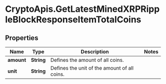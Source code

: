 # CryptoApis.GetLatestMinedXRPRippleBlockResponseItemTotalCoins

## Properties

Name | Type | Description | Notes
------------ | ------------- | ------------- | -------------
**amount** | **String** | Defines the amount of all coins. | 
**unit** | **String** | Defines the unit of the amount of all coins. | 


